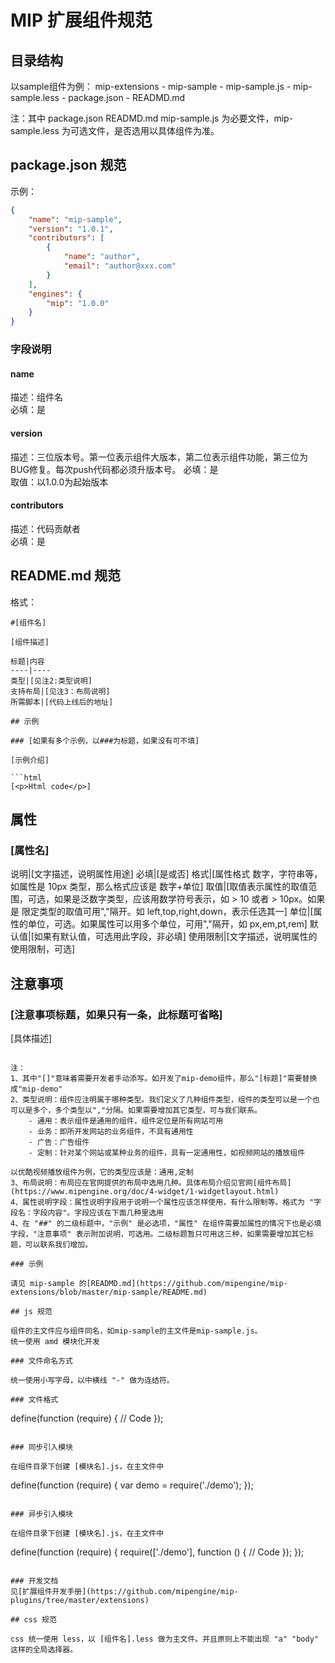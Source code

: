 # MIP 扩展组件规范

## 目录结构

以sample组件为例：
mip-extensions
    - mip-sample
        - mip-sample.js
        - mip-sample.less
        - package.json
        - READMD.md

注：其中 package.json READMD.md mip-sample.js 为必要文件，mip-sample.less 为可选文件，是否选用以具体组件为准。


## package.json 规范

示例：  
```json
{
    "name": "mip-sample",
    "version": "1.0.1",
    "contributors": [
        {
            "name": "author",
            "email": "author@xxx.com"
        } 
    ],
    "engines": {
        "mip": "1.0.0"
    }
}
```

### 字段说明

#### name

描述：组件名  
必填：是

#### version

描述：三位版本号。第一位表示组件大版本，第二位表示组件功能，第三位为BUG修复。每次push代码都必须升版本号。
必填：是  
取值：以1.0.0为起始版本  


#### contributors

描述：代码贡献者  
必填：是  

## README.md 规范

格式：  
```
#[组件名]

[组件描述]

标题|内容
----|----
类型|[见注2:类型说明]
支持布局|[见注3：布局说明]
所需脚本|[代码上线后的地址]

## 示例

### [如果有多个示例，以###为标题，如果没有可不填]

[示例介绍]  

```html
[<p>Html code</p>]
```

## 属性

### [属性名]

说明|[文字描述，说明属性用途]
必填|[是或否]
格式|[属性格式 数字，字符串等，如属性是 10px 类型，那么格式应该是 数字+单位]
取值|[取值表示属性的取值范围，可选，如果是泛数字类型，应该用数学符号表示，如 > 10 或者 > 10px。如果是
限定类型的取值可用","隔开。如 left,top,right,down，表示任选其一]
单位|[属性的单位，可选。如果属性可以用多个单位，可用","隔开，如 px,em,pt,rem]
默认值|[如果有默认值，可选用此字段，非必填]
使用限制|[文字描述，说明属性的使用限制，可选]


[属性说明字段]:[字段内容](见注4：属性说明字段)

## 注意事项

### [注意事项标题，如果只有一条，此标题可省略]

[具体描述]
```

注：  
1、其中"[]"意味着需要开发者手动添写。如开发了mip-demo组件，那么"[标题]"需要替换成"mip-demo"
2、类型说明：组件应注明属于哪种类型。我们定义了几种组件类型，组件的类型可以是一个也可以是多个，多个类型以","分隔。如果需要增加其它类型，可与我们联系。
    - 通用：表示组件是通用的组件，组件定位是所有网站可用  
    - 业务：即所开发网站的业务组件，不具有通用性
    - 广告：广告组件  
    - 定制：针对某个网站或某种业务的组件，具有一定通用性，如视频网站的播放组件

以优酷视频播放组件为例，它的类型应该是：通用,定制  
3、布局说明：布局应在官网提供的布局中选用几种。具体布局介绍见官网[组件布局](https://www.mipengine.org/doc/4-widget/1-widgetlayout.html)  
4、属性说明字段：属性说明字段用于说明一个属性应该怎样使用，有什么限制等。格式为 "字段名：字段内容"。字段应该在下面几种里选用
4、在 "##" 的二级标题中，"示例" 是必选项，"属性" 在组件需要加属性的情况下也是必填字段，"注意事项" 表示附加说明，可选用。二级标题暂只可用这三种，如果需要增加其它标题，可以联系我们增加。

### 示例

请见 mip-sample 的[READMD.md](https://github.com/mipengine/mip-extensions/blob/master/mip-sample/README.md)

## js 规范

组件的主文件应与组件同名，如mip-sample的主文件是mip-sample.js。  
统一使用 amd 模块化开发

### 文件命名方式

统一使用小写字母，以中横线 "-" 做为连结符。

### 文件格式
```
define(function (require) {
    // Code
});

```

### 同步引入模块

在组件目录下创建 [模块名].js，在主文件中
```
define(function (require) {
    var demo = require('./demo');
});
```

### 异步引入模块

在组件目录下创建 [模块名].js，在主文件中
```
define(function (require) {
    require(['./demo'], function () {
        // Code
    });
});
```

### 开发文档
见[扩展组件开发手册](https://github.com/mipengine/mip-plugins/tree/master/extensions)

## css 规范

css 统一使用 less，以 [组件名].less 做为主文件。并且原则上不能出现 "a" "body" 这样的全局选择器。

